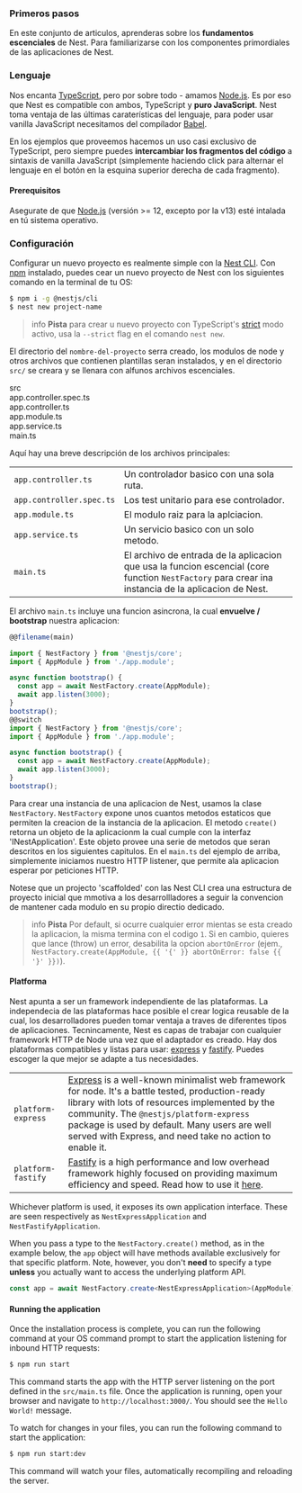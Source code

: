 <!-- ### First steps -->
### Primeros pasos

<!-- In this set of articles, you'll learn the **core fundamentals** of Nest. To get familiar with the essential building blocks of Nest applications, we'll build a basic CRUD application with features that cover a lot of ground at an introductory level. -->
En este conjunto de articulos, aprenderas sobre los **fundamentos escenciales** de Nest. Para familiarizarse con los componentes primordiales de las aplicaciones de Nest.

<!-- #### Language -->
### Lenguaje

<!-- We're in love with [TypeScript](https://www.typescriptlang.org/), but above all - we love [Node.js](https://nodejs.org/en/). That's why Nest is compatible with both TypeScript and **pure JavaScript**. Nest takes advantage of the latest language features, so to use it with vanilla JavaScript we need a [Babel](https://babeljs.io/) compiler. -->

Nos encanta [TypeScript](https://www.typescriptlang.org/), pero por sobre todo - amamos [Node.js](https://nodejs.org/en/). Es por eso que Nest es compatible con  ambos, TypeScript y  **puro JavaScript**. Nest toma ventaja de las últimas caraterísticas del lenguaje, para poder usar vanilla JavaScript necesitamos del compílador [Babel](https://babeljs.io/).

<!-- We'll mostly use TypeScript in the examples we provide, but you can always **switch the code snippets** to vanilla JavaScript syntax (simply click to toggle the language button in the upper right hand corner of each snippet). -->

En los ejemplos que proveemos hacemos un uso casi exclusivo de TypeScript, pero siempre puedes **intercambiar los fragmentos del código** a sintaxis de vanilla JavaScript (simplemente haciendo click para alternar el lenguaje en el botón en la esquina superior derecha de cada fragmento).  

<!-- #### Prerequisites -->
#### Prerequisitos

<!-- Please make sure that [Node.js](https://nodejs.org) (version >= 12, except for v13) is installed on your operating system. -->
Asegurate de que [Node.js](https://nodejs.org) (versión >= 12, excepto por la v13) esté intalada en tú sistema operativo.

<!-- #### Setup -->
### Configuración


<!-- Setting up a new project is quite simple with the [Nest CLI](/cli/overview). With [npm](https://www.npmjs.com/) installed, you can create a new Nest project with the following commands in your OS terminal: -->
Configurar un nuevo proyecto es realmente simple con la [Nest CLI](/cli/overview). Con [npm](https://www.npmjs.com/) instalado, puedes cear un nuevo proyecto de Nest con los siguientes comando en la terminal de tu OS:


```bash
$ npm i -g @nestjs/cli
$ nest new project-name
```

<!-- > info **Hint** To create a new project with TypeScript's [strict](https://www.typescriptlang.org/tsconfig#strict) mode enabled, pass the `--strict` flag to the `nest new` command.  -->

> info **Pista** para crear u nuevo proyecto con TypeScript's [strict](https://www.typescriptlang.org/tsconfig#strict) modo activo, usa la `--strict` flag en el comando `nest new`.


<!-- The `project-name` directory will be created, node modules and a few other boilerplate files will be installed, and a `src/` directory will be created and populated with several core files. -->
El directorio del `nombre-del-proyecto` serra creado, los modulos de node y otros archivos que contienen plantillas seran instalados, y en el directorio `src/` se creara y se llenara con alfunos archivos escenciales.

<div class="file-tree">
  <div class="item">src</div>
  <div class="children">
    <div class="item">app.controller.spec.ts</div>
    <div class="item">app.controller.ts</div>
    <div class="item">app.module.ts</div>
    <div class="item">app.service.ts</div>
    <div class="item">main.ts</div>
  </div>
</div>

<!-- Here's a brief overview of those core files: -->
Aquí hay una breve descripción de los archivos principales:

<!-- |                          |                                                                                                                     |
| ------------------------ | ------------------------------------------------------------------------------------------------------------------- |
| `app.controller.ts`      | A basic controller with a single route.                                                                             |
| `app.controller.spec.ts` | The unit tests for the controller.                                                                                  |
| `app.module.ts`          | The root module of the application.                                                                                 |
| `app.service.ts`         | A basic service with a single method.                                                                               |
| `main.ts`                | The entry file of the application which uses the core function `NestFactory` to create a Nest application instance. |

The `main.ts` includes an async function, which will **bootstrap** our application: -->

|                          |                                                                                                                     |
| ------------------------ | ------------------------------------------------------------------------------------------------------------------- |
| `app.controller.ts`      | Un controlador basico con una sola ruta.                                                                             |
| `app.controller.spec.ts` | Los test unitario para ese controlador.                                                                                  |
| `app.module.ts`          | El modulo raiz para la aplciacion.                                                                                 |
| `app.service.ts`         | Un servicio basico con un solo metodo.                                                                               |
| `main.ts`                | El archivo de entrada de la aplicacion que usa la funcion escencial (core function `NestFactory` para crear ina instancia de la aplicacion de Nest. |)

El archivo `main.ts` incluye una funcion asincrona, la cual  **envuelve / bootstrap** nuestra aplicacion:

```typescript
@@filename(main)

import { NestFactory } from '@nestjs/core';
import { AppModule } from './app.module';

async function bootstrap() {
  const app = await NestFactory.create(AppModule);
  await app.listen(3000);
}
bootstrap();
@@switch
import { NestFactory } from '@nestjs/core';
import { AppModule } from './app.module';

async function bootstrap() {
  const app = await NestFactory.create(AppModule);
  await app.listen(3000);
}
bootstrap();
```

<!-- To create a Nest application instance, we use the core `NestFactory` class. `NestFactory` exposes a few static methods that allow creating an application instance. The `create()` method returns an application object, which fulfills the `INestApplication` interface. This object provides a set of methods which are described in the coming chapters. In the `main.ts` example above, we simply start up our HTTP listener, which lets the application await inbound HTTP requests. -->

Para crear una instancia de una aplicacion de Nest, usamos la clase `NestFactory`. `NestFactory` expone unos cuantos metodos estaticos que permiten la creacion de la instancia de la aplicacion. El metodo `create()` retorna un objeto de la aplicacionm la cual cumple con la interfaz 'INestApplication'. Este objeto provee una serie de metodos que seran descritos en los siguientes capitulos. En el `main.ts` del ejemplo de arriba, simplemente iniciamos nuestro HTTP listener, que permite ala aplicacion esperar por peticiones HTTP.

<!-- Note that a project scaffolded with the Nest CLI creates an initial project structure that encourages developers to follow the convention of keeping each module in its own dedicated directory. -->
Notese que un projecto 'scaffolded' con las Nest CLI crea una estructura de proyecto inicial que mmotiva a los desarrollladores a seguir la convencion de mantener cada modulo en su propio directio dedicado. 

<!-- > info **Hint** By default, if any error happens while creating the application your app will exit with the code `1`. If you want to make it throw an error instead disable the option `abortOnError` (e.g., `NestFactory.create(AppModule, {{ '{' }} abortOnError: false {{ '}' }})`). -->
> info **Pista** Por default, si ocurre cualquier error mientas se esta creado la aplicacion, la misma termina con el codigo `1`. Si en cambio, quieres que lance (throw) un error, desabilita la opcion `abortOnError` (ejem., `NestFactory.create(AppModule, {{ '{' }} abortOnError: false {{ '}' }})`).

<app-banner-courses></app-banner-courses>

<!-- #### Platform -->
#### Platforma

<!-- Nest aims to be a platform-agnostic framework. Platform independence makes it possible to create reusable logical parts that developers can take advantage of across several different types of applications. Technically, Nest is able to work with any Node HTTP framework once an adapter is created. There are two HTTP platforms supported out-of-the-box: [express](https://expressjs.com/) and [fastify](https://www.fastify.io). You can choose the one that best suits your needs. -->
Nest apunta a ser un framework independiente de las plataformas. La independecia de las plataformas hace posible el crear logica reusable de la cual, los desarrolladores pueden tomar ventaja a traves de diferentes tipos de aplicaciones. Tecnincamente, Nest es capas de trabajar con cualquier framework HTTP de Node una vez que el adaptador es creado. Hay dos plataformas compatibles y listas para usar:  [express](https://expressjs.com/) y [fastify](https://www.fastify.io). Puedes escoger la que mejor se adapte a tus necesidades.


|                    |                                                                                                                                                                                                                                                                                                                                    |
| ------------------ | ---------------------------------------------------------------------------------------------------------------------------------------------------------------------------------------------------------------------------------------------------------------------------------------------------------------------------------- |
| `platform-express` | [Express](https://expressjs.com/) is a well-known minimalist web framework for node. It's a battle tested, production-ready library with lots of resources implemented by the community. The `@nestjs/platform-express` package is used by default. Many users are well served with Express, and need take no action to enable it. |
| `platform-fastify` | [Fastify](https://www.fastify.io/) is a high performance and low overhead framework highly focused on providing maximum efficiency and speed. Read how to use it [here](/techniques/performance).                                                                                                                                  |

Whichever platform is used, it exposes its own application interface. These are seen respectively as `NestExpressApplication` and `NestFastifyApplication`.

When you pass a type to the `NestFactory.create()` method, as in the example below, the `app` object will have methods available exclusively for that specific platform. Note, however, you don't **need** to specify a type **unless** you actually want to access the underlying platform API.

```typescript
const app = await NestFactory.create<NestExpressApplication>(AppModule);
```

#### Running the application

Once the installation process is complete, you can run the following command at your OS command prompt to start the application listening for inbound HTTP requests:

```bash
$ npm run start
```

This command starts the app with the HTTP server listening on the port defined in the `src/main.ts` file. Once the application is running, open your browser and navigate to `http://localhost:3000/`. You should see the `Hello World!` message.

To watch for changes in your files, you can run the following command to start the application:

```bash
$ npm run start:dev
```

This command will watch your files, automatically recompiling and reloading the server.
